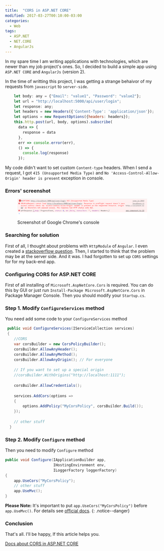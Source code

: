 ```yaml
---
title:  "CORS in ASP.NET CORE"
modified: 2017-03-27T00:10:00-03:00
categories: 
  - Web
tags:
  - ASP.NET
  - NET.CORE
  - AngularJs
---
```


In my spare time I am writing applications with technologies, which are newer than my job project's ones.
So, I decided to build a simple app using `ASP.NET CORE` and `AngularJs` (version 2).

In the time of writting this project, I was getting a strange behaivor of my requests from `javascript` to `server-side`.

```javascript
    let body: any = {"Email": "value1", "Password": "value2"};
    let url = "http://localhost:5000/api/user/login";
    let response: any;
    let headers = new Headers({'Content-Type': 'application/json'});
    let options = new RequestOptions({headers: headers});
    this.http.post(url, body, options).subscribe(
      data => {
        response = data
      },
      err => console.error(err),
      () => {
        console.log(response)
      });
```



My code didn't want to set custom `Content-type` headers. When I send a request, I got `415 (Unsupported Media Type)` and `No 'Access-Control-Allow-Origin' header is present` 
exception in console.


### Errors' screenshot

<figure>
	<a href="/assets/images/2017-03-26_22-45-27.png"><img src="/assets/images/2017-03-26_22-45-27.png"></a>
	<figcaption>Screenshot of Google Chrome's console</figcaption>
</figure>


### Searching for solution

First of all, I thought about problems with `HttpModule` of `Angular`. I even created a <a href="http://stackoverflow.com/questions/42749192/angular2-http-cant-send-post-with-body-and-set-content-type/">stackoverflow question</a>.
Then, I started to think that the problem may be at the server side. And it was. I had forgotten to set up `CORS` settings for for my back-end app.

### Configuring CORS for ASP.NET CORE

First of all installing of `Microsoft.AspNetCore.Cors` is required. You can do this by GUI or just run `Install-Package Microsoft.AspNetCore.Cors` in Package Manager Console.
Then you should  modify your `Startup.cs`.

### Step 1. Modify `ConfigureServices` method

You need add some code to your `ConfigureServices` method

```csharp
 public void ConfigureServices(IServiceCollection services)
 {
    //CORS
    var corsBuilder = new CorsPolicyBuilder();
    corsBuilder.AllowAnyHeader();
    corsBuilder.AllowAnyMethod();
    corsBuilder.AllowAnyOrigin(); // For everyone
	
    // If you want to set up a special origin
    //corsBuilder.WithOrigins("http://localhost:1111"); 

    corsBuilder.AllowCredentials();

    services.AddCors(options =>
    {
        options.AddPolicy("MyCorsPolicy", corsBuilder.Build());
    });

	// other stuff
  }
```

### Step 2. Modify `Configure` method

Then you need to modify `Configure` method

```csharp
public void Configure(IApplicationBuilder app, 
					  IHostingEnvironment env, 
					  ILoggerFactory loggerFactory)
{
    app.UseCors("MyCorsPolicy");	
	// other stuff	
    app.UseMvc();
}
```

**Please Note:**  It's important to put `app.UseCors("MyCorsPolicy")` before `app.UseMvc()`. For details see <a href="https://docs.microsoft.com/en-us/aspnet/core/fundamentals/middleware">official docs</a>. 
{: .notice--danger}


### Conclusion

That's all. I'll be happy, If this article helps you. 

<a href="https://docs.microsoft.com/en-us/aspnet/core/security/cors">Docs about CORS in ASP.NET CORE</a>

